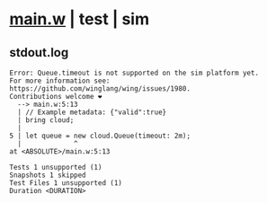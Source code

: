 # [main.w](../../../../../../../examples/tests/doc_examples/valid/00-cloud-oriented-programming.md_example_1/main.w) | test | sim

## stdout.log
```log
Error: Queue.timeout is not supported on the sim platform yet.
For more information see: https://github.com/winglang/wing/issues/1980.
Contributions welcome ❤️
  --> main.w:5:13
  | // Example metadata: {"valid":true}
  | bring cloud;
  | 
5 | let queue = new cloud.Queue(timeout: 2m);
  |             ^
at <ABSOLUTE>/main.w:5:13

Tests 1 unsupported (1)
Snapshots 1 skipped
Test Files 1 unsupported (1)
Duration <DURATION>
```

